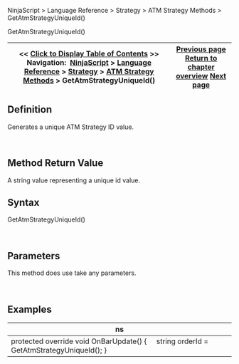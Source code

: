 ﻿


NinjaScript \> Language Reference \> Strategy \> ATM Strategy Methods \> GetAtmStrategyUniqueId()






















GetAtmStrategyUniqueId()







| \<\< [Click to Display Table of Contents](getatmstrategyuniqueid.md) \>\> **Navigation:**     [NinjaScript](ninjascript.md) \> [Language Reference](language_reference_wip.md) \> [Strategy](strategy.md) \> [ATM Strategy Methods](atm_strategy_methods.md) \> GetAtmStrategyUniqueId() | [Previous page](getatmstrategyunrealizedprofit.md) [Return to chapter overview](atm_strategy_methods.md) [Next page](barsrequiredtotrade.md) |
| --- | --- |











## Definition


Generates a unique ATM Strategy ID value. 


 


## Method Return Value


A string value representing a unique id value.


## 


## Syntax


GetAtmStrategyUniqueId()


 


## Parameters


This method does use take any parameters.


 


## 


## Examples




| ns |
| --- |
| protected override void OnBarUpdate() {      string orderId \= GetAtmStrategyUniqueId(); } |









